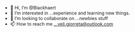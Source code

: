 - 👋 Hi, I’m @Blackhaert
- 👀 I’m interested in ...experience and learning new things.
- 💞️ I’m looking to collaborate on ...newbies stuff
- 📫 How to reach me ...veli.gjorreta@outlook.com

<!---
Blackhaert/Blackhaert is a ✨ special ✨ repository because its `README.md` (this file) appears on your GitHub profile.
You can click the Preview link to take a look at your changes.
--->
